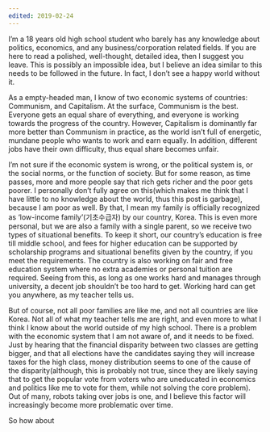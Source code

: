 ```yaml
---
edited: 2019-02-24
---
```


I’m a 18 years old high school student who barely has any knowledge about politics, economics, and any business/corporation related fields. If you are here to read a polished, well-thought, detailed idea, then I suggest you leave. This is possibly an impossible idea, but I believe an idea similar to this needs to be followed in the future. In fact, I don’t see a happy world without it.

As a empty-headed man, I know of two economic systems of countries: Communism, and Capitalism. At the surface, Communism is the best. Everyone gets an equal share of everything, and everyone is working towards the progress of the country. However, Capitalism is dominantly far more better than Communism in practice, as the world isn’t full of energetic, mundane people who wants to work and earn equally. In addition, different jobs have their own difficulty, thus equal share becomes unfair.

I’m not sure if the economic system is wrong, or the political system is, or the social norms, or the function of society. But for some reason, as time passes, more and more people say that rich gets richer and the poor gets poorer. I personally don’t fully agree on this(which makes me think that I have little to no knowledge about the world, thus this post is garbage), because I am poor as well. By that, I mean my family is officially recognized as&nbsp;‘low-income family’(기초수급자) by our country, Korea. This is even more personal, but we are also a family with a single parent, so we receive two types of situational benefits. To keep it short, our country’s education is free till middle school, and fees for higher education can be supported by scholarship programs and situational benefits given by the country, if you meet the requirements. The country is also working on fair and free education system where no extra academies or personal tuition are required. Seeing from this, as long as one works hard and manages through university, a decent job shouldn’t be too hard to get. Working hard can get you anywhere, as my teacher tells us.

But of course, not all poor families are like me, and not all countries are like Korea. Not all of what my teacher tells me are right, and even more to what I think I know about the world outside of my high school. There is a problem with the economic system that I am not aware of, and it needs to be fixed. Just by hearing that the financial disparity between two classes are getting bigger, and that all elections have the candidates saying they will increase taxes for the high class, money distribution seems to one of the cause of the disparity(although, this is probably not true, since they are likely saying that to get the popular vote from voters who are uneducated in economics and politics like me to vote for them, while not solving the core problem). Out of many, robots taking over jobs is one, and I believe this factor will increasingly become more problematic over time.

So how about&nbsp;
